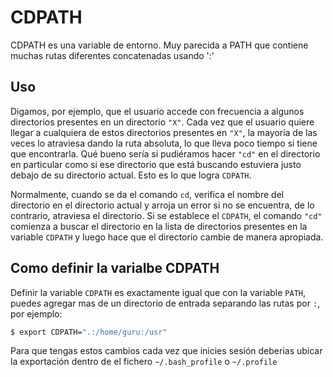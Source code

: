 # CDPATH

CDPATH es una variable de entorno. Muy parecida a PATH que contiene muchas rutas diferentes concatenadas usando ':'

## Uso

Digamos, por ejemplo, que el usuario accede con frecuencia a algunos directorios presentes en un directorio ```"X"```.
Cada vez que el usuario quiere llegar a cualquiera de estos directorios presentes en ```"X"```, la mayoría de las veces
lo atraviesa dando la ruta absoluta, lo que lleva poco tiempo si tiene que encontrarla. Qué bueno sería si pudiéramos
hacer ```"cd"``` en el directorio en particular como si ese directorio que está buscando estuviera justo debajo de su
directorio actual. Esto es lo que logra ```CDPATH```.

Normalmente, cuando se da el comando ```cd```, verifica el nombre del directorio en el directorio actual y arroja un error
si no se encuentra, de lo contrario, atraviesa el directorio. Si se establece el ```CDPATH```, el comando ```"cd"```
comienza a buscar el directorio en la lista de directorios presentes en la variable ```CDPATH``` y luego hace que el
directorio cambie de manera apropiada.

## Como definir la varialbe CDPATH

Definir la variable ```CDPATH``` es exactamente igual que con la variable ```PATH```, puedes agregar mas de un directorio
de entrada separando las rutas por ```:```, por ejemplo:

```bash
$ export CDPATH=".:/home/guru:/usr"
```

Para que tengas estos cambios cada vez que inicies sesión deberias ubicar la exportación dentro de el fichero ```~/.bash_profile``` o ```~/.profile```
